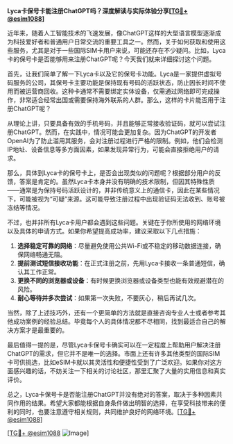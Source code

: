**Lyca卡保号卡能注册ChatGPT吗？深度解读与实际体验分享[[TG💪+ @esim1088](https://t.me/s/esim1088)]**

近年来，随着人工智能技术的飞速发展，像ChatGPT这样的大型语言模型逐渐成为科技爱好者和普通用户日常交流的重要工具之一。然而，关于如何获取和使用这些服务，尤其是对于一些国际SIM卡用户来说，可能还存在不少疑问。比如，Lyca卡的保号卡是否能够用来注册ChatGPT呢？今天我们就来详细探讨这个问题。

首先，让我们简单了解一下Lyca卡以及它的保号卡功能。Lyca是一家提供虚拟号码服务的公司，其保号卡主要功能是保持现有号码的活跃状态，防止因长时间不使用而被运营商回收。这种卡通常不需要绑定实体设备，仅需通过网络即可完成操作，非常适合经常出国或需要保持海外联系的人群。那么，这样的卡片能否用于注册ChatGPT呢？

从理论上讲，只要具备有效的手机号码，并且能够正常接收验证码，就可以尝试注册ChatGPT。然而，在实践中，情况可能会更加复杂。因为ChatGPT的开发者OpenAI为了防止滥用其服务，会对注册过程进行严格的限制。例如，他们会检测IP地址、设备信息等多方面因素，如果发现异常行为，可能会直接拒绝用户的请求。

那么，具体到Lyca卡的保号卡上，是否会出现类似的问题呢？根据部分用户的反馈，答案是肯定的。虽然Lyca卡本身并没有明确的技术限制，但因其特殊性质——通常是为保持号码活跃设计的，并非传统意义上的通信卡，因此在某些情况下，可能被视为“可疑”来源。这可能导致注册过程中出现验证码无法收到、账号被冻结等情况。

不过，也并非所有Lyca卡用户都会遇到这些问题。关键在于你所使用的网络环境以及具体的申请方式。如果你希望提高成功率，建议采取以下几点措施：

1. **选择稳定可靠的网络**：尽量避免使用公共Wi-Fi或不稳定的移动数据连接，确保网络畅通无阻。
2. **提前测试短信接收功能**：在正式注册之前，先用Lyca卡接收一条普通短信，确认其工作正常。
3. **更换不同的浏览器或设备**：有时候更换浏览器或设备类型也能有效规避潜在的风险。
4. **耐心等待并多次尝试**：如果第一次失败，不要灰心，稍后再试几次。

当然，除了上述技巧外，还有一个更简单的方法就是直接咨询专业人士或者参考其他成功案例的经验总结。毕竟每个人的具体情况都不尽相同，找到最适合自己的解决方案才是最重要的。

最后值得一提的是，尽管Lyca卡保号卡确实可以在一定程度上帮助用户解决注册ChatGPT的需求，但它并不是唯一的选择。市面上还有许多其他类型的国际SIM卡可供挑选，比如eSIM卡就以其灵活性和便捷性受到了广泛欢迎。如果你对这方面感兴趣的话，不妨关注一下相关的讨论社区，那里汇聚了大量的实用信息和真实评价。

总之，Lyca卡保号卡是否能注册ChatGPT并没有绝对的答案，取决于多种因素共同作用的结果。希望大家都能根据自身条件做出明智的选择，在享受科技带来的便利的同时，也要注意遵守相关规则，共同维护良好的网络环境。[[TG💪+ @esim1088](https://t.me/s/esim1088)]

[[TG💪+ @esim1088](https://t.me/s/esim1088) ![Image](https://i.postimg.cc/4NQfJmqS/Snipaste-2025-05-13-00-14-12.png)]